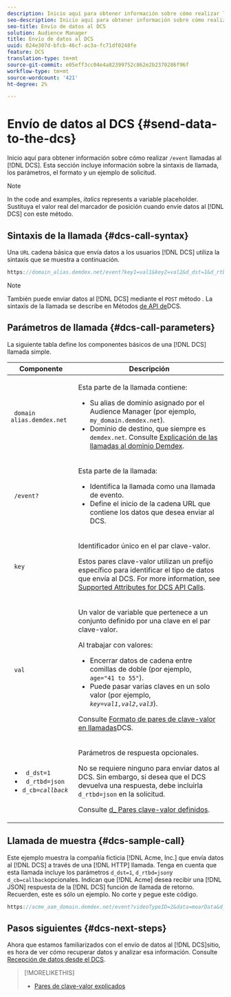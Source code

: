 ```yaml
---
description: Inicio aquí para obtener información sobre cómo realizar llamadas /evento al DCS. Esta sección incluye información sobre la sintaxis de llamada, los parámetros, el formato y un ejemplo de solicitud.
seo-description: Inicio aquí para obtener información sobre cómo realizar llamadas /evento al DCS. Esta sección incluye información sobre la sintaxis de llamada, los parámetros, el formato y un ejemplo de solicitud.
seo-title: Envío de datos al DCS
solution: Audience Manager
title: Envío de datos al DCS
uuid: 024e307d-bfcb-46cf-ac3a-fc71df0248fe
feature: DCS
translation-type: tm+mt
source-git-commit: e05eff3cc04e4a82399752c862e2b2370286f96f
workflow-type: tm+mt
source-wordcount: '421'
ht-degree: 2%

---
```



# Envío de datos al DCS {#send-data-to-the-dcs}

Inicio aquí para obtener información sobre cómo realizar `/event` llamadas al [!DNL DCS]. Esta sección incluye información sobre la sintaxis de llamada, los parámetros, el formato y un ejemplo de solicitud.

>[!NOTE]
>
>In the code and examples, *italics* represents a variable placeholder. Sustituya el valor real del marcador de posición cuando envíe datos al [!DNL DCS] con este método.

## Sintaxis de la llamada {#dcs-call-syntax}

Una `URL` cadena básica que envía datos a los usuarios [!DNL DCS] utiliza la sintaxis que se muestra a continuación.

```js
https://domain_alias.demdex.net/event?key1=val1&key2=val2&d_dst=1&d_rtbd=json&d_cb=callback
```

>[!NOTE]
>
>También puede enviar datos al [!DNL DCS] mediante el `POST` método . La sintaxis de la llamada se describe en Métodos [de API de](../../../api/dcs-intro/dcs-api-reference/dcs-api-methods.md)DCS.

## Parámetros de llamada {#dcs-call-parameters}

La siguiente tabla define los componentes básicos de una [!DNL DCS] llamada simple.

<table id="table_5F6A5B324EB848168543386516FBF384"> 
 <thead> 
  <tr> 
   <th colname="col1" class="entry"> Componente </th> 
   <th colname="col2" class="entry"> Descripción </th> 
  </tr> 
 </thead>
 <tbody> 
  <tr> 
   <td colname="col1"> <p> <code> domain alias.demdex.net</code> </p> </td> 
   <td colname="col2"> <p>Esta parte de la llamada contiene: </p> <p> 
     <ul id="ul_3EDA9C7BA6794D06BCB07A75A9BD2372"> 
      <li id="li_74624CA78D6F4536A8164AE1FA1DECB9">Su alias de dominio asignado por <span class="keyword"> el Audience Manager</span> (por ejemplo, <code> my_domain.demdex.net</code>). </li> 
      <li id="li_08ABE91CA247403AA480B3FB4BEF83BA">Dominio de destino, que siempre es <code> demdex.net</code>. Consulte <a href="../../../reference/demdex-calls.md">Explicación de las llamadas al dominio Demdex</a>. </li> 
     </ul> </p> </td> 
  </tr> 
  <tr> 
   <td colname="col1"> <p> <code> /event?</code> </p> </td> 
   <td colname="col2"> <p>Esta parte de la llamada: </p> <p> 
     <ul id="ul_6332444A305A4F12A7CBE471CA508516"> 
      <li id="li_1C5C111B2B0E4621B3FC0C20D6516041">Identifica la llamada como una llamada de evento. </li> 
      <li id="li_DBCE9B1C70604A629ECD7AC0A9052198">Define el inicio de la cadena URL que contiene los datos que desea enviar al <span class="wintitle"> DCS</span>. </li> 
     </ul> </p> </td> 
  </tr> 
  <tr> 
   <td colname="col1"> <p> <code> key</code> </p> </td> 
   <td colname="col2"> <p>Identificador único en el par clave-valor. </p> <p>Estos pares clave-valor utilizan un prefijo específico para identificar el tipo de datos que envía al <span class="wintitle"> DCS</span>. For more information, see <a href="../../../api/dcs-intro/dcs-api-reference/dcs-keys.md"> Supported Attributes for DCS API Calls</a>. </p> </td> 
  </tr> 
  <tr> 
   <td colname="col1"> <p> <code> val</code> </p> </td> 
   <td colname="col2"> <p>Un valor de variable que pertenece a un conjunto definido por una clave en el par clave-valor. </p> <p>Al trabajar con valores: </p> <p> 
     <ul id="ul_624DC78759F74AD8920220058E54E083"> 
      <li id="li_091E5B4820EC4A93B775433E428E74AB">Encerrar datos de cadena entre comillas de doble (por ejemplo, <code> age="41 to 55"</code>). </li> 
      <li id="li_C558E3BA6EE34413BBBB962D4CD0D10E">Puede pasar varias claves en un solo valor (por ejemplo, <i><code>key</i>=<i>val1,val2,val3</i></code></i>). </li> 
     </ul> </p> <p>Consulte <a href="../../../api/dcs-intro/dcs-api-reference/dcs-key-format.md"> Formato de pares de clave-valor en llamadas</a>DCS. </p> </td>
  </tr> 
  <tr> 
   <td colname="col1"> <p> 
     <ul id="ul_36E2C1A0538D4D2C94DFC1335720A524"> 
      <li id="li_8902EED431CE4F0189A94868FA52DB1F"> <code> d_dst=1</code> </li> 
      <li id="li_4B6B29499D444E31808DE0A9AA0442D0"> <code> d_rtbd=json</code> </li> 
      <li id="li_3430CD0438604B83BE6437E6EC480816"> <code>d_cb=<i>callback</i></code> </li>
     </ul> </p> </td> 
   <td colname="col2"> <p>Parámetros de respuesta opcionales. </p> <p> No se requiere ninguno para enviar datos al <span class="wintitle"> DCS</span>. Sin embargo, si desea que el <span class="wintitle"> DCS</span> devuelva una respuesta, debe incluirla <code> d_rtbd=json</code> en la solicitud. </p> <p>Consulte <a href="../../../api/dcs-intro/dcs-api-reference/dcs-keys.md#d-attributes"> d_ Pares clave-valor definidos</a>. </p> </td> 
  </tr>
 </tbody>
</table>

## Llamada de muestra {#dcs-sample-call}

Este ejemplo muestra la compañía ficticia [!DNL Acme, Inc.] que envía datos al [!DNL DCS] a través de una [!DNL HTTP] llamada. Tenga en cuenta que esta llamada incluye los parámetros `d_dst=1`, `d_rtbd=json`y `d_cb=callback`opcionales. Indican que [!DNL Acme] desea recibir una [!DNL JSON] respuesta de la [!DNL DCS] función de llamada de retorno. Recuerden, este es sólo un ejemplo. No corte y pegue este código.

```js
https://acme_aam_domain.demdex.net/event?videoTypeID=2&data=moarData&d_dst=1&d_rtbd=json&d_cb=acme_callback
```

## Pasos siguientes {#dcs-next-steps}

Ahora que estamos familiarizados con el envío de datos al [!DNL DCS]sitio, es hora de ver cómo recuperar datos y analizar esa información. Consulte [Recepción de datos desde el DCS](../../../api/dcs-intro/dcs-event-calls/dcs-url-receive.md).

>[!MORELIKETHIS]
>
>* [Pares de clave-valor explicados](../../../reference/key-value-pairs-explained.md)

